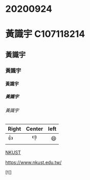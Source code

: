 # 20200924

# 黃識宇 C107118214
## 黃識宇
### 黃識宇
#### 黃識宇
##### 黃識宇
###### 黃識宇
|Right | Center | left |
|:- | :-: | -: |
|:+1: | :-1: | :smile: |

[NKUST](https://www.nkust.edu.tw/)

<https://www.nkust.edu.tw/>

[![]
